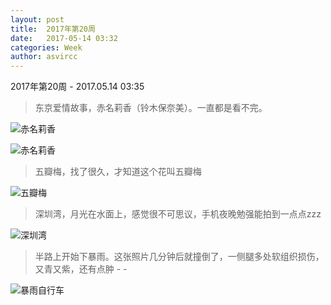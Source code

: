 ```yaml
---
layout: post
title:  2017年第20周
date:   2017-05-14 03:32
categories: Week
author: asvircc
---
```


2017年第20周 - 2017.05.14 03:35


> 东京爱情故事，赤名莉香（铃木保奈美）。一直都是看不完。

![赤名莉香][pic_2]

![赤名莉香][pic_5]

> 五瓣梅，找了很久，才知道这个花叫五瓣梅

![五瓣梅][pic_3]

> 深圳湾，月光在水面上，感觉很不可思议，手机夜晚勉强能拍到一点点zzz

![深圳湾][pic_4]

> 半路上开始下暴雨。这张照片几分钟后就撞倒了，一侧腿多处软组织损伤，又青又紫，还有点肿 - -

![暴雨自行车][pic_1]



[pic_1]:http://op7e8nyi8.bkt.clouddn.com/image/post/6bc5d598af43df27160d458a81b3e5e9.jpg "暴雨中骑自行车"
[pic_2]:http://op7e8nyi8.bkt.clouddn.com/image/post/406684db21a29392c4cedca568452995.jpg "赤名莉香"
[pic_5]:http://op7e8nyi8.bkt.clouddn.com/image/post/a78cc76aefba4dfe213e4358c4884277.jpg "赤名莉香  永尾完治"
[pic_3]:http://op7e8nyi8.bkt.clouddn.com/image/post/7241ccc4db7357b95f8ab99aff504f30.jpg "五瓣梅"
[pic_4]:http://op7e8nyi8.bkt.clouddn.com/image/post/9bb754784f3ca871a5e77674eb1b0a74.jpg "深圳湾，月倒影"

